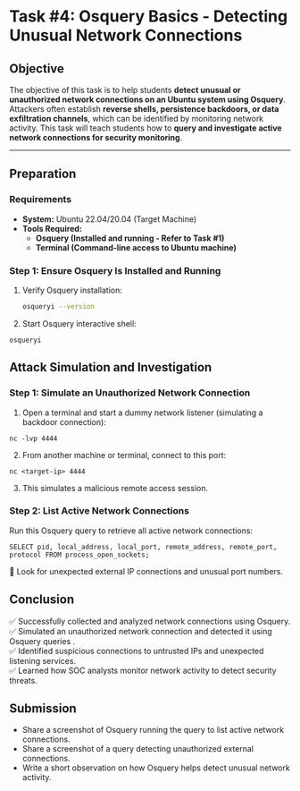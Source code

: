 # **Task #4: Osquery Basics - Detecting Unusual Network Connections**  

## **Objective**  
The objective of this task is to help students **detect unusual or unauthorized network connections on an Ubuntu system using Osquery**. Attackers often establish **reverse shells, persistence backdoors, or data exfiltration channels**, which can be identified by monitoring network activity. This task will teach students how to **query and investigate active network connections for security monitoring**.

---

## **Preparation**  

### **Requirements**  
- **System:** Ubuntu 22.04/20.04 (Target Machine)  
- **Tools Required:**  
  - **Osquery (Installed and running - Refer to Task #1)**  
  - **Terminal (Command-line access to Ubuntu machine)**  

### **Step 1: Ensure Osquery Is Installed and Running**  
1. Verify Osquery installation:  
   ```bash
   osqueryi --version

2. Start Osquery interactive shell:
```
osqueryi
```


## Attack Simulation and Investigation

### Step 1: Simulate an Unauthorized Network Connection
1. Open a terminal and start a dummy network listener (simulating a backdoor connection):
```
nc -lvp 4444
```
2. From another machine or terminal, connect to this port:
```
nc <target-ip> 4444
```
3. This simulates a malicious remote access session.

### Step 2: List Active Network Connections
Run this Osquery query to retrieve all active network connections:

```
SELECT pid, local_address, local_port, remote_address, remote_port, protocol FROM process_open_sockets;
```
🚨 Look for unexpected external IP connections and unusual port numbers.

## Conclusion
✅ Successfully collected and analyzed network connections using Osquery.    
✅ Simulated an unauthorized network connection and detected it using Osquery queries .   
✅ Identified suspicious connections to untrusted IPs and unexpected listening services.    
✅ Learned how SOC analysts monitor network activity to detect security threats.   

## Submission
- Share a screenshot of Osquery running the query to list active network connections.
- Share a screenshot of a query detecting unauthorized external connections.
- Write a short observation on how Osquery helps detect unusual network activity.
